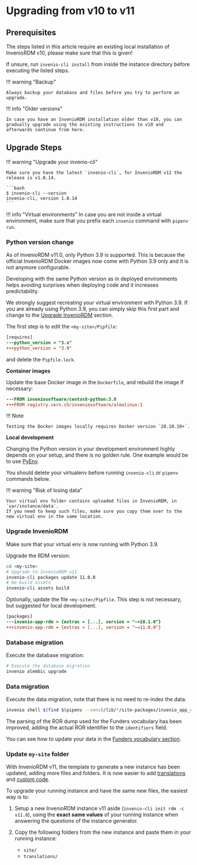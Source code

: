 # Upgrading from v10 to v11

## Prerequisites

The steps listed in this article require an existing local installation of InvenioRDM v10, please make sure that this is given!

If unsure, run `invenio-cli install` from inside the instance directory before executing the listed steps.

!!! warning "Backup"

    Always backup your database and files before you try to perform an upgrade.

!!! info "Older versions"

    In case you have an InvenioRDM installation older than v10, you can gradually upgrade using the existing instructions to v10 and afterwards continue from here.

## Upgrade Steps

!!! warning "Upgrade your invenio-cli"

    Make sure you have the latest `invenio-cli`, for InvenioRDM v11 the release is v1.0.14.

    ```bash
    $ invenio-cli --version
    invenio-cli, version 1.0.14
    ```

!!! info "Virtual environments"
    In case you are not inside a virtual environment, make sure that you prefix each `invenio` command with `pipenv run`.

### Python version change

As of InvenioRDM v11.0, only Python 3.9 is supported. This is because the official InvenioRDM Docker images now come
with Python 3.9 only and it is not anymore configurable.

Developing with the same Python version as in deployed environments helps avoiding surprises when deploying
code and it increases predictability.

We strongly suggest recreating your virtual environment with Python 3.9. If you are already using Python 3.9,
you can simply skip this first part and change to the [Upgrade InvenioRDM](#upgrade-inveniordm) section.

The first step is to edit the `<my-site>/Pipfile`:

```diff
[requires]
---python_version = "3.x"
+++python_version = "3.9"
```

and delete the `Pipfile.lock`.

**Container images**

Update the base Docker image in the `Dockerfile`, and rebuild the image if necessary:

```diff
---FROM inveniosoftware/centos8-python:3.8
+++FROM registry.cern.ch/inveniosoftware/almalinux:1
```

!!! Note

    Testing the Docker images locally requires Docker version `20.10.10+`.


**Local development**

Changing the Python version in your development environment highly
depends on your setup, and there is no golden rule.
One example would be to use [PyEnv](https://github.com/pyenv/pyenv).

You should delete your virtualenv before running `invenio-cli` or `pipenv` commands below.

!!! warning "Risk of losing data"

    Your virtual env folder contains uploaded files in InvenioRDM, in `var/instance/data`.
    If you need to keep such files, make sure you copy them over to the new virtual env in the same location.

### Upgrade InvenioRDM

Make sure that your virtual env is now running with Python 3.9.

Upgrade the RDM version:

```bash
cd <my-site>
# Upgrade to InvenioRDM v11
invenio-cli packages update 11.0.0
# Re-build assets
invenio-cli assets build
```

Optionally, update the file `<my-site>/Pipfile`. This step is not necessary, but suggested for local development.

```diff
[packages]
---invenio-app-rdm = {extras = [...], version = "~=10.1.0"}
+++invenio-app-rdm = {extras = [...], version = "~=11.0.0"}
```

### Database migration

Execute the database migration:

```bash
# Execute the database migration
invenio alembic upgrade
```

### Data migration

Execute the data migration, note that there is no need to re-index the data:

```bash
invenio shell $(find $(pipenv --venv)/lib/*/site-packages/invenio_app_rdm -name migrate_10_0_to_11_0.py)
```

The parsing of the ROR dump used for the Funders vocabulary has
been improved, adding the actual ROR identifier to the `identifiers` field.

You can see how to update your data in the [Funders vocabulary section](../../operate/customize/vocabularies/funding.md).

### Update `my-site` folder

With InvenioRDM v11, the template to generate a new instance has been updated, adding more files and folders.
It is now easier to add [translations](../../community/translations/translators-guide.md) and [custom code](../../operate/code/custom_code.md).

To upgrade your running instance and have the same new files, the easiest way is to:

1. Setup a new InvenioRDM instance v11 aside (`invenio-cli init rdm -c v11.0`), using the **exact same values** of your running instance when answering the questions of the instance generator.
2. Copy the following folders from the new instance and paste them in your running instance:

    - `site/`
    - `translations/`
